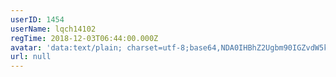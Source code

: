 ```yaml
---
userID: 1454
userName: lqch14102
regTime: 2018-12-03T06:44:00.000Z
avatar: 'data:text/plain; charset=utf-8;base64,NDA0IHBhZ2Ugbm90IGZvdW5kCg=='
url: null
---
```




